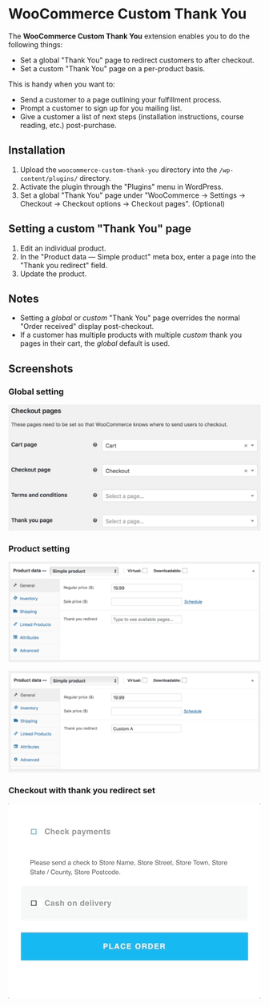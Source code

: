 # WooCommerce Custom Thank You

The **WooCommerce Custom Thank You** extension enables you to do the following things:

* Set a global "Thank You" page to redirect customers to after checkout.
* Set a custom "Thank You" page on a per-product basis.

This is handy when you want to:

* Send a customer to a page outlining your fulfillment process.
* Prompt a customer to sign up for you mailing list.
* Give a customer a list of next steps (installation instructions, course reading, etc.) post-purchase.

## Installation

1. Upload the `woocommerce-custom-thank-you` directory into the `/wp-content/plugins/` directory.
2. Activate the plugin through the "Plugins" menu in WordPress.
3. Set a global "Thank You" page under "WooCommerce -> Settings -> Checkout -> Checkout options -> Checkout pages". (Optional)

## Setting a custom "Thank You" page

1. Edit an individual product.
2. In the "Product data — Simple product" meta box, enter a page into the "Thank you redirect" field.
3. Update the product.

## Notes

* Setting a *global* or *custom* "Thank You" page overrides the normal "Order received" display post-checkout.
* If a customer has multiple products with multiple *custom* thank you pages in their cart, the *global* default is used.

## Screenshots

### Global setting

![](assets/doc/img/thank-you-redir.global.png)

### Product setting

![](assets/doc/img/thank-you-redir.unset.png)

![](assets/doc/img/thank-you-redir.set.png)

### Checkout with thank you redirect set

![](assets/doc/img/custom-thank-you.gif)
